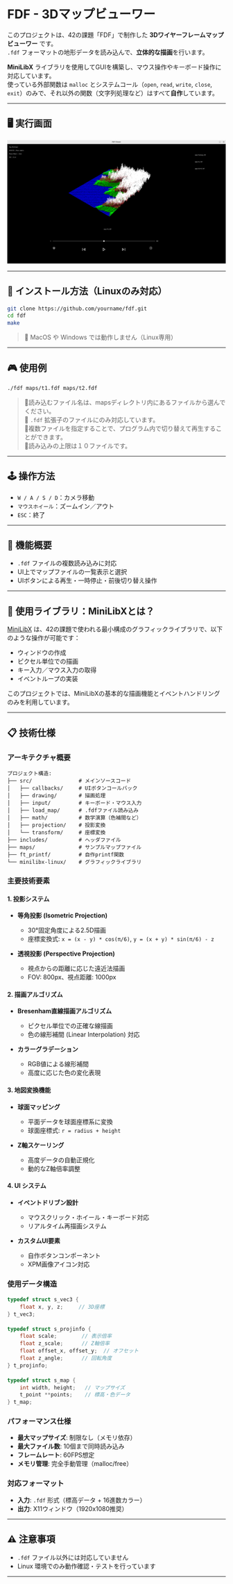 # FDF - 3Dマップビューワー

このプロジェクトは、42の課題「FDF」で制作した **3Dワイヤーフレームマップビューワー** です。  
`.fdf` フォーマットの地形データを読み込んで、**立体的な描画**を行います。

**MiniLibX** ライブラリを使用してGUIを構築し、マウス操作やキーボード操作に対応しています。  
使っている外部関数は `malloc` とシステムコール（`open`, `read`, `write`, `close`, `exit`）のみで、それ以外の関数（文字列処理など）はすべて**自作**しています。

---

## 🖥️ 実行画面

![FDF Viewer Screenshot](./screenshots/screenshot.png)

---

## 🔧 インストール方法（Linuxのみ対応）

```bash
git clone https://github.com/yourname/fdf.git
cd fdf
make
````

> 📌 MacOS や Windows では動作しません（Linux専用）

---
## 🎮 使用例

```bash
./fdf maps/t1.fdf maps/t2.fdf
```

> 📌読み込むファイル名は、mapsディレクトリ内にあるファイルから選んでください。  
> 📌 `.fdf` 拡張子のファイルにのみ対応しています。  
> 📌複数ファイルを指定することで、プログラム内で切り替えて再生することができます。  
> 📌読み込みの上限は１０ファイルです。  

---
## 🕹️ 操作方法

* `W / A / S / D`：カメラ移動
* `マウスホイール`：ズームイン／アウト
* `ESC`：終了

---
## 📂 機能概要

* `.fdf` ファイルの複数読み込みに対応
* UI上でマップファイルの一覧表示と選択
* UIボタンによる再生・一時停止・前後切り替え操作

---

## 🧰 使用ライブラリ：MiniLibXとは？

[MiniLibX](https://harm-smits.github.io/42docs/libs/minilibx) は、42の課題で使われる最小構成のグラフィックライブラリで、以下のような操作が可能です：

* ウィンドウの作成
* ピクセル単位での描画
* キー入力／マウス入力の取得
* イベントループの実装

このプロジェクトでは、MiniLibXの基本的な描画機能とイベントハンドリングのみを利用しています。

---

## 📋 技術仕様

### アーキテクチャ概要

```
プロジェクト構造:
├── src/               # メインソースコード
│   ├── callbacks/     # UIボタンコールバック
│   ├── drawing/       # 描画処理
│   ├── input/         # キーボード・マウス入力
│   ├── load_map/      # .fdfファイル読み込み
│   ├── math/          # 数学演算（色補間など）
│   ├── projection/    # 投影変換
│   └── transform/     # 座標変換
├── includes/          # ヘッダファイル
├── maps/              # サンプルマップファイル
├── ft_printf/         # 自作printf関数
└── minilibx-linux/    # グラフィックライブラリ
```

### 主要技術要素

#### 1. 投影システム
- **等角投影 (Isometric Projection)**
  - 30°固定角度による2.5D描画
  - 座標変換式: `x = (x - y) * cos(π/6)`, `y = (x + y) * sin(π/6) - z`
  
- **透視投影 (Perspective Projection)**
  - 視点からの距離に応じた遠近法描画
  - FOV: 800px、視点距離: 1000px

#### 2. 描画アルゴリズム
- **Bresenham直線描画アルゴリズム**
  - ピクセル単位での正確な線描画
  - 色の線形補間 (Linear Interpolation) 対応

- **カラーグラデーション**
  - RGB値による線形補間
  - 高度に応じた色の変化表現

#### 3. 地図変換機能
- **球面マッピング**
  - 平面データを球面座標系に変換
  - 球面座標式: `r = radius + height`

- **Z軸スケーリング**
  - 高度データの自動正規化
  - 動的なZ軸倍率調整

#### 4. UI システム
- **イベントドリブン設計**
  - マウスクリック・ホイール・キーボード対応
  - リアルタイム再描画システム

- **カスタムUI要素**
  - 自作ボタンコンポーネント
  - XPM画像アイコン対応

### 使用データ構造

```c
typedef struct s_vec3 {
    float x, y, z;     // 3D座標
} t_vec3;

typedef struct s_projinfo {
    float scale;        // 表示倍率
    float z_scale;      // Z軸倍率
    float offset_x, offset_y;  // オフセット
    float z_angle;      // 回転角度
} t_projinfo;

typedef struct s_map {
    int width, height;   // マップサイズ
    t_point **points;    // 標高・色データ
} t_map;
```

### パフォーマンス仕様
- **最大マップサイズ**: 制限なし（メモリ依存）
- **最大ファイル数**: 10個まで同時読み込み
- **フレームレート**: 60FPS想定
- **メモリ管理**: 完全手動管理（malloc/free）

### 対応フォーマット
- **入力**: `.fdf` 形式（標高データ + 16進数カラー）
- **出力**: X11ウィンドウ（1920x1080推奨）

---

## ⚠️ 注意事項

* `.fdf` ファイル以外には対応していません
* Linux 環境でのみ動作確認・テストを行っています

---
